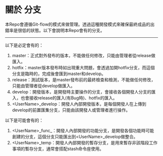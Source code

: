 # 關於 分支
本Repo會遵循Git-flow的模式來做管理。透過這種開發模式來確保最終成品的出錯率是很低的狀態。以下會說明本Repo會有的分支。  
***
以下是必定會有的：  
1. master：正式對外發布的版本，不能做任何修改，只能由管理者從release做匯入。  
2. hotfix：master版本發布時如出現重大問題，會透過加開hotfix分支，而這個分支是臨時的，完成後會匯到master和develop。  
3. release：測試版本，是master發布前的最終檢查和檢測，不能做任何修改，只能由管理者從develop做匯入。  
4. develop：開發版本，是開發時主要操作的分支，會接收各個開發人分支的匯入，也會接收release的匯入(有Bug時)、hotfix的匯入。  
5. \<UserName\>\_develop：開發人內部開發版本，是每個開發人在上傳到develop的前置匯集分支，只能由該開發人或管理者進行操作。  
  
以下是可能會有的：
1. \<UserName\>\_func\_<FunctionName>：開發人內部開發的功能分支，是開發各個功能時可能創建的分支，這個分支只能匯出到\<UserName\>\_develop做整合。  
2. \<UserName\>\_temp：開發人內部開發的暫存分支，是用來暫存非該階段工作事項的暫存分支，通常會搭配stash命令座使用。
